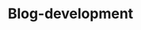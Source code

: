 ---
title: Blog-development
description: Recording the development of this website 
image: "blog-development.webp"

# Badge style
style:
    background: "#665134"
    color: "#fff"
---